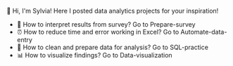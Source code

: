 👋  Hi, I'm Sylvia!  Here I posted data analytics projects for your inspiration!
-  👀  How to interpret results from survey? Go to Prepare-survey 
-  ⏰  How to reduce time and error working in Excel? Go to Automate-data-entry 
-  🧹  How to clean and prepare data for analysis? Go to SQL-practice 
-  📊  How to visualize findings? Go to Data-visualization 

<!---
- 👋 Hi, I’m @selgik
- 👀 I’m interested in SQL, Tableau, VBA, Automation
- 🌱 I’m currently learning Data Analytics
- 💞️ I’m looking for collaborating data analysis and/or visualization projects!
- 📫 How to reach me: sylviahk416@gmail.com

selgik/selgik is a ✨ special ✨ repository because its `README.md` (this file) appears on your GitHub profile.
You can click the Preview link to take a look at your changes.
--->
